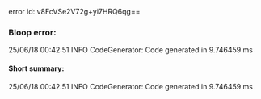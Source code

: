 error id: v8FcVSe2V72g+yi7HRQ6qg==
### Bloop error:

25/06/18 00:42:51 INFO CodeGenerator: Code generated in 9.746459 ms
#### Short summary: 

25/06/18 00:42:51 INFO CodeGenerator: Code generated in 9.746459 ms